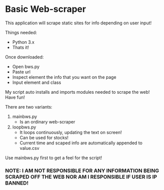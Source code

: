 # Basic Web-scraper

This application will scrape static sites for info depending on user input!

Things needed:
- Python 3.x
- Thats it!

Once downloaded:
- Open bws.py
- Paste url
- Inspect element the info that you want on the page
- Input element and class

My script auto installs and imports modules needed to scrape the web!
Have fun!

There are two variants:
1. mainbws.py
	- Is an ordinary web-scraper
2. loopbws.py
	- It loops continuously, updating the text on screen!
	- Can be used for stocks!
	- Current time and scaped info are automatically appended to value.csv

Use mainbws.py first to get a feel for the script!

### NOTE: I AM NOT RESPONSIBLE FOR ANY INFORMATION BEING SCRAPED OFF THE WEB NOR AM I RESPONSIBLE IF USER IS IP BANNED!
